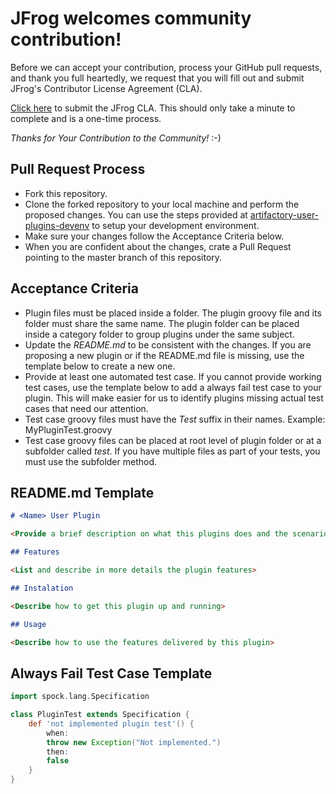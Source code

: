 # JFrog welcomes community contribution!

Before we can accept your contribution, process your GitHub pull requests, and thank you full heartedly, we request that you will fill out and submit JFrog's Contributor License Agreement (CLA).

[Click here](https://secure.echosign.com/public/hostedForm?formid=5IYKLZ2RXB543N) to submit the JFrog CLA.
This should only take a minute to complete and is a one-time process.

*Thanks for Your Contribution to the Community!* :-)

## Pull Request Process ##

- Fork this repository.
- Clone the forked repository to your local machine and perform the proposed changes. You can use the steps provided at [artifactory-user-plugins-devenv](https://github.com/JFrogDev/artifactory-user-plugins-devenv) to setup your development environment.
- Make sure your changes follow the Acceptance Criteria below.
- When you are confident about the changes, crate a Pull Request pointing to the master branch of this repository. 

## Acceptance Criteria ##

- Plugin files must be placed inside a folder. The plugin groovy file and its folder must share the same name. The plugin folder can be placed inside a category folder to group plugins under the same subject.
- Update the *README.md* to be consistent with the changes. If you are proposing a new plugin or if the README.md file is missing, use the template below to create a new one.
- Provide at least one automated test case. If you cannot provide working test cases, use the template below to add a always fail test case to your plugin. This will make easier for us to identify plugins missing actual test cases that need our attention.
- Test case groovy files must have the *Test* suffix in their names. Example: MyPluginTest.groovy
- Test case groovy files can be placed at root level of plugin folder or at a subfolder called *test*. If you have multiple files as part of your tests, you must use the subfolder method.

## README.md Template ##

```markdown
# <Name> User Plugin

<Provide a brief description on what this plugins does and the scenarios when it can/should be used.>

## Features

<List and describe in more details the plugin features>

## Instalation

<Describe how to get this plugin up and running>

## Usage

<Describe how to use the features delivered by this plugin>
```

## Always Fail Test Case Template ##
```groovy
import spock.lang.Specification

class PluginTest extends Specification {
    def 'not implemented plugin test'() {
        when:
        throw new Exception("Not implemented.")
        then:
        false
    }
}
```
